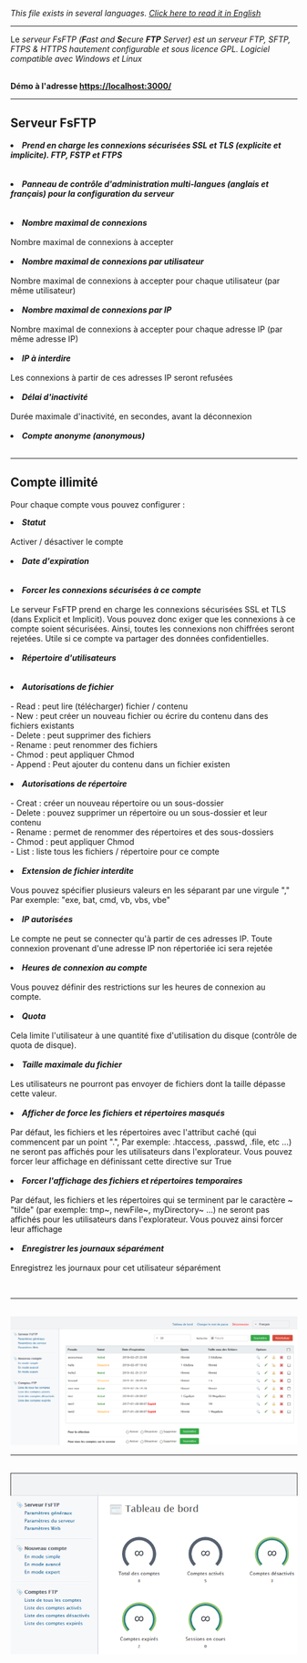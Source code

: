 <i>This file exists in several languages. <a href="README.md"><u>Click here to read it in English</u></a></i>

<hr>

Le <i>serveur FsFTP (<b>F</b>ast and <b>S</b>ecure <b>FTP</b> Server) est un serveur FTP, SFTP, FTPS & HTTPS hautement configurable et sous licence GPL. Logiciel compatible avec Windows et Linux</i><br><br>

<b>Démo à l'adresse <a href="https://localhost:3000/" target="_blank">https://localhost:3000/</a></b>

<hr>

<h2>Serveur FsFTP</h2>

<li><b><i>Prend en charge les connexions sécurisées SSL et TLS (explicite et implicite). FTP, FSTP et FTPS</i></b></li><br><br>

<li><b><i>Panneau de contrôle d'administration multi-langues (anglais et français) pour la configuration du serveur</i></b></li><br><br>

<li><b><i>Nombre maximal de connexions</i></b></li><br>
Nombre maximal de connexions à accepter<br><br>

<li><b><i>Nombre maximal de connexions par utilisateur</i></b></li><br>
Nombre maximal de connexions à accepter pour chaque utilisateur (par même utilisateur)<br><br>

<li><b><i>Nombre maximal de connexions par IP</i></b></li><br>
Nombre maximal de connexions à accepter pour chaque adresse IP (par même adresse IP)<br><br>

<li><b><i>IP à interdire</i></b></li><br>
Les connexions à partir de ces adresses IP seront refusées<br><br>

<li><b><i>Délai d'inactivité</i></b></li><br>
Durée maximale d'inactivité, en secondes, avant la déconnexion<br><br>

<li><b><i>Compte anonyme (anonymous)</i></b></li><br>

<hr>

<h2>Compte illimité</h2>

<p> Pour chaque compte vous pouvez configurer :</i></b></li><br></ p>

<li><b><i>Statut</i></b></li><br>
Activer / désactiver le compte<br><br>

<li><b><i>Date d'expiration</i></b></li><br><br>

<li><b><i>Forcer les connexions sécurisées à ce compte</i></b></li><br>
Le serveur FsFTP prend en charge les connexions sécurisées SSL et TLS (dans Explicit et Implicit). Vous pouvez donc exiger que les connexions à ce compte soient sécurisées. Ainsi, toutes les connexions non chiffrées seront rejetées. Utile si ce compte va partager des données confidentielles.<br><br>

<li><b><i>Répertoire d'utilisateurs</i></b></li><br><br>

<li><b><i>Autorisations de fichier</i></b></li><br>
- Read : peut lire (télécharger) fichier / contenu<br>
- New : peut créer un nouveau fichier ou écrire du contenu dans des fichiers existants<br>
- Delete : peut supprimer des fichiers<br>
- Rename : peut renommer des fichiers<br>
- Chmod : peut appliquer Chmod<br>
- Append : Peut ajouter du contenu dans un fichier existen<br><br>

<li><b><i>Autorisations de répertoire</i></b></li><br>
- Creat : créer un nouveau répertoire ou un sous-dossier</i></b></li><br>
- Delete : pouvez supprimer un répertoire ou un sous-dossier et leur contenu</i></b></li><br>
- Rename : permet de renommer des répertoires et des sous-dossiers</i></b></li><br>
- Chmod : peut appliquer Chmod</i></b></li><br>
- List : liste tous les fichiers / répertoire pour ce compte<br><br>

<li><b><i>Extension de fichier interdite</i></b></li><br>
Vous pouvez spécifier plusieurs valeurs en les séparant par une virgule "," Par exemple: "exe, bat, cmd, vb, vbs, vbe"<br><br>

<li><b><i>IP autorisées</i></b></li><br>
Le compte ne peut se connecter qu'à partir de ces adresses IP. Toute connexion provenant d'une adresse IP non répertoriée ici sera rejetée<br><br>

<li><b><i>Heures de connexion au compte</i></b></li><br>
Vous pouvez définir des restrictions sur les heures de connexion au compte.<br><br>

<li><b><i>Quota</i></b></li><br>
Cela limite l'utilisateur à une quantité fixe d'utilisation du disque (contrôle de quota de disque).<br><br>

<li><b><i>Taille maximale du fichier</i></b></li><br>
Les utilisateurs ne pourront pas envoyer de fichiers dont la taille dépasse cette valeur.<br><br>

<li><b><i>Afficher de force les fichiers et répertoires masqués</i></b></li><br>
Par défaut, les fichiers et les répertoires avec l'attribut caché (qui commencent par un point ".", Par exemple: .htaccess, .passwd, .file, etc ...) ne seront pas affichés pour les utilisateurs dans l'explorateur. Vous pouvez forcer leur affichage en définissant cette directive sur True<br><br>

<li><b><i>Forcer l'affichage des fichiers et répertoires temporaires</i></b></li><br>
Par défaut, les fichiers et les répertoires qui se terminent par le caractère ~ "tilde" (par exemple: tmp~, newFile~, myDirectory~ ...) ne seront pas affichés pour les utilisateurs dans l'explorateur. Vous pouvez ainsi forcer leur affichage<br><br>

<li><b><i>Enregistrer les journaux séparément</i></b></li><br>
Enregistrez les journaux pour cet utilisateur séparément

<br> <hr><br>
<img src="img/img1-fr.png">
<br> <hr><br>
<img src="img/img2-fr.png">
<br><br>
